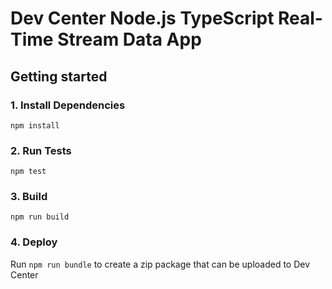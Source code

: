 # Dev Center Node.js TypeScript Real-Time Stream Data App

## Getting started

### 1. Install Dependencies

```
npm install
```

### 2. Run Tests

```
npm test
```

### 3. Build

```
npm run build
```

### 4. Deploy

Run `npm run bundle` to create a zip package that can be uploaded to Dev Center
